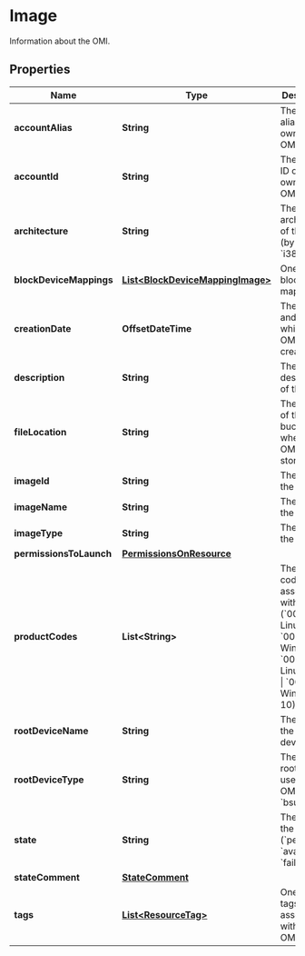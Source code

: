 

# Image

Information about the OMI.

## Properties

| Name | Type | Description | Notes |
|------------ | ------------- | ------------- | -------------|
|**accountAlias** | **String** | The account alias of the owner of the OMI. |  [optional] |
|**accountId** | **String** | The account ID of the owner of the OMI. |  [optional] |
|**architecture** | **String** | The architecture of the OMI (by default, &#x60;i386&#x60;). |  [optional] |
|**blockDeviceMappings** | [**List&lt;BlockDeviceMappingImage&gt;**](BlockDeviceMappingImage.md) | One or more block device mappings. |  [optional] |
|**creationDate** | **OffsetDateTime** | The date and time at which the OMI was created. |  [optional] |
|**description** | **String** | The description of the OMI. |  [optional] |
|**fileLocation** | **String** | The location of the bucket where the OMI files are stored. |  [optional] |
|**imageId** | **String** | The ID of the OMI. |  [optional] |
|**imageName** | **String** | The name of the OMI. |  [optional] |
|**imageType** | **String** | The type of the OMI. |  [optional] |
|**permissionsToLaunch** | [**PermissionsOnResource**](PermissionsOnResource.md) |  |  [optional] |
|**productCodes** | **List&lt;String&gt;** | The product code associated with the OMI (&#x60;0001&#x60; Linux/Unix \\| &#x60;0002&#x60; Windows \\| &#x60;0004&#x60; Linux/Oracle \\| &#x60;0005&#x60; Windows 10). |  [optional] |
|**rootDeviceName** | **String** | The name of the root device. |  [optional] |
|**rootDeviceType** | **String** | The type of root device used by the OMI (always &#x60;bsu&#x60;). |  [optional] |
|**state** | **String** | The state of the OMI (&#x60;pending&#x60; \\| &#x60;available&#x60; \\| &#x60;failed&#x60;). |  [optional] |
|**stateComment** | [**StateComment**](StateComment.md) |  |  [optional] |
|**tags** | [**List&lt;ResourceTag&gt;**](ResourceTag.md) | One or more tags associated with the OMI. |  [optional] |




